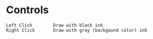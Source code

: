 # Controls
```
Left Click        Draw with black ink
Right Click       Draw with gray (backgound color) ink
```

